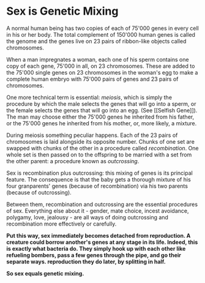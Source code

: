 # Sex is Genetic Mixing
A normal human being has two copies of each of 75'000 genes in every cell in his or her body. The total complement of 150'000 human genes is called the genome and the genes live on 23 pairs of ribbon-like objects called chromosomes.

When a man impregnates a woman, each one of his sperm contains one copy of each gene, 75'000 in all, on 23 chromosomes. These are added to the 75'000 single genes on 23 chromosomes in the woman's egg to make a complete human embryo with 75'000 pairs of genes and 23 pairs of chromosomes.

One more technical term is essential: *meiosis*, which is simply the procedure by which the male selects the genes that will go into a sperm, or the female selects the genes that will go into an egg. (See [[Selfish Gene]]). The man may choose either the 75'000 genes he inherited from his father, or the 75'000 genes he inherited from his mother, or, more likely, a mixture. 

During meiosis something peculiar happens. Each of the 23 pairs of chromosomes is laid alongside its opposite number. Chunks of one set are swapped with chunks of the other in a procedure called *recombination*. One whole set is then passed on to the offspring to be married with a set from the other parent: a procedure known as *outcrossing*.

Sex is recombination plus outcrossing: this mixing of genes is its principal feature. The consequence is that the baby gets a thorough mixture of his four granparents' genes (because of recombination) via his two parents (because of outcrossing).

Between them, recombination and outcrossing are the essential procedures of sex. Everything else about it - gender, mate choice, incest avoidance, polygamy, love, jealousy - are all ways of doing outcrossing and recombination more effectively or carefully.

**Put this way, sex immediately becomes detached from reproduction. A creature could borrow another's genes at any stage in its life. Indeed, this is exactly what bacteria do. They simply hook up with each other like refueling bombers, pass a few genes through the pipe, and go their separate ways. reproduction they do later, by splitting in half.**

**So sex equals genetic mixing.**